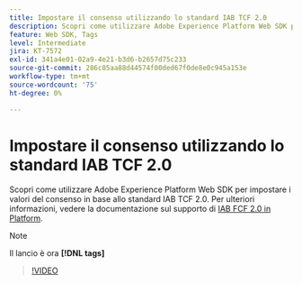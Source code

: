 ```yaml
---
title: Impostare il consenso utilizzando lo standard IAB TCF 2.0
description: Scopri come utilizzare Adobe Experience Platform Web SDK per impostare i valori del consenso in base allo standard IAB TCF 2.0.
feature: Web SDK, Tags
level: Intermediate
jira: KT-7572
exl-id: 341a4e01-02a9-4e21-b3d6-b2657d75c233
source-git-commit: 286c85aa88d44574f00ded67f0de8e0c945a153e
workflow-type: tm+mt
source-wordcount: '75'
ht-degree: 0%

---
```


# Impostare il consenso utilizzando lo standard IAB TCF 2.0

Scopri come utilizzare Adobe Experience Platform Web SDK per impostare i valori del consenso in base allo standard IAB TCF 2.0. Per ulteriori informazioni, vedere la documentazione sul supporto di [IAB FCF 2.0 in Platform](https://experienceleague.adobe.com/docs/experience-platform/landing/governance-privacy-security/consent/iab/overview.html?lang=it).

>[!NOTE]
>
> Il lancio è ora **[!DNL tags]**

>[!VIDEO](https://video.tv.adobe.com/v/332695/?learn=on&enablevpops)
